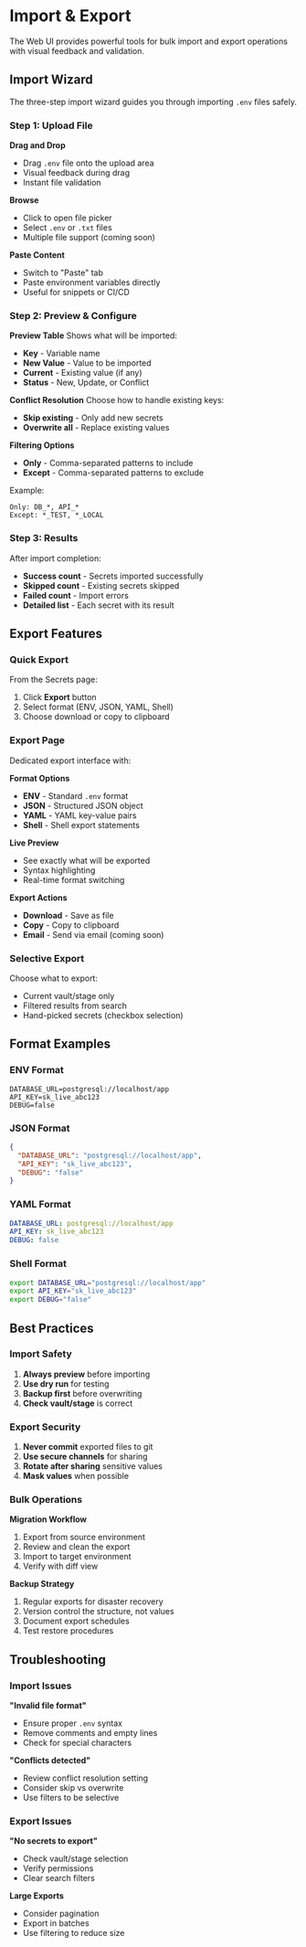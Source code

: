 # Import & Export

The Web UI provides powerful tools for bulk import and export operations with visual feedback and validation.

## Import Wizard

The three-step import wizard guides you through importing `.env` files safely.

### Step 1: Upload File

**Drag and Drop**
- Drag `.env` file onto the upload area
- Visual feedback during drag
- Instant file validation

**Browse**
- Click to open file picker
- Select `.env` or `.txt` files
- Multiple file support (coming soon)

**Paste Content**
- Switch to "Paste" tab
- Paste environment variables directly
- Useful for snippets or CI/CD

### Step 2: Preview & Configure

**Preview Table**
Shows what will be imported:
- **Key** - Variable name
- **New Value** - Value to be imported
- **Current** - Existing value (if any)
- **Status** - New, Update, or Conflict

**Conflict Resolution**
Choose how to handle existing keys:
- **Skip existing** - Only add new secrets
- **Overwrite all** - Replace existing values

**Filtering Options**
- **Only** - Comma-separated patterns to include
- **Except** - Comma-separated patterns to exclude

Example:
```
Only: DB_*, API_*
Except: *_TEST, *_LOCAL
```

### Step 3: Results

After import completion:
- **Success count** - Secrets imported successfully
- **Skipped count** - Existing secrets skipped
- **Failed count** - Import errors
- **Detailed list** - Each secret with its result

## Export Features

### Quick Export

From the Secrets page:
1. Click **Export** button
2. Select format (ENV, JSON, YAML, Shell)
3. Choose download or copy to clipboard

### Export Page

Dedicated export interface with:

**Format Options**
- **ENV** - Standard `.env` format
- **JSON** - Structured JSON object
- **YAML** - YAML key-value pairs
- **Shell** - Shell export statements

**Live Preview**
- See exactly what will be exported
- Syntax highlighting
- Real-time format switching

**Export Actions**
- **Download** - Save as file
- **Copy** - Copy to clipboard
- **Email** - Send via email (coming soon)

### Selective Export

Choose what to export:
- Current vault/stage only
- Filtered results from search
- Hand-picked secrets (checkbox selection)

## Format Examples

### ENV Format
```env
DATABASE_URL=postgresql://localhost/app
API_KEY=sk_live_abc123
DEBUG=false
```

### JSON Format
```json
{
  "DATABASE_URL": "postgresql://localhost/app",
  "API_KEY": "sk_live_abc123",
  "DEBUG": "false"
}
```

### YAML Format
```yaml
DATABASE_URL: postgresql://localhost/app
API_KEY: sk_live_abc123
DEBUG: false
```

### Shell Format
```bash
export DATABASE_URL="postgresql://localhost/app"
export API_KEY="sk_live_abc123"
export DEBUG="false"
```

## Best Practices

### Import Safety
1. **Always preview** before importing
2. **Use dry run** for testing
3. **Backup first** before overwriting
4. **Check vault/stage** is correct

### Export Security
1. **Never commit** exported files to git
2. **Use secure channels** for sharing
3. **Rotate after sharing** sensitive values
4. **Mask values** when possible

### Bulk Operations

**Migration Workflow**
1. Export from source environment
2. Review and clean the export
3. Import to target environment
4. Verify with diff view

**Backup Strategy**
1. Regular exports for disaster recovery
2. Version control the structure, not values
3. Document export schedules
4. Test restore procedures

## Troubleshooting

### Import Issues

**"Invalid file format"**
- Ensure proper `.env` syntax
- Remove comments and empty lines
- Check for special characters

**"Conflicts detected"**
- Review conflict resolution setting
- Consider skip vs overwrite
- Use filters to be selective

### Export Issues

**"No secrets to export"**
- Check vault/stage selection
- Verify permissions
- Clear search filters

**Large Exports**
- Consider pagination
- Export in batches
- Use filtering to reduce size